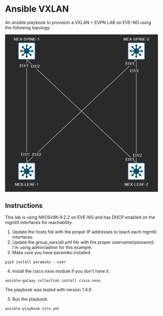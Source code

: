 # Ansible VXLAN

An ansible playbook to provision a VXLAN + EVPN LAB on EVE-NG using the
following topology:

![topology](topology.png)

## Instructions

This lab is using NKOSv9K-9.2.2 on EVE-NG and has DHCP enabled on the mgmt0
interfaces for reachability.

1. Update the hosts file with the proper IP addresses to reach each mgmt0
interfaces.
2. Update the group_vars/all.yml file with the proper username/password. I'm
using admin/admin for this example.
3. Make sure you have paramiko installed. 
```
pip3 install paramiko --user
```
4. Install the cisco.nxos module if you don't have it. 
```
ansible-galaxy collection install cisco.nxos
```
The playbook was tested with version 1.4.0

3. Run the playbook. 
```
ansible-playbook site.yml
```
